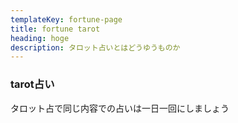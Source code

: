 ```yaml
---
templateKey: fortune-page
title: fortune tarot
heading: hoge
description: タロット占いとはどうゆうものか
---
```

### tarot占い

タロット占で同じ内容での占いは一日一回にしましょう
